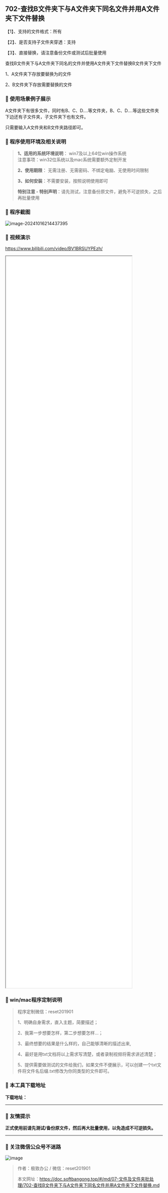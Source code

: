 ## 702-查找B文件夹下与A文件夹下同名文件并用A文件夹下文件替换

【1】、支持的文件格式：所有       

【2】、是否支持子文件夹穿透：支持   

【3】、直接替换，请注意备份文件或测试后批量使用

查找B文件夹下与A文件夹下同名的文件并使用A文件夹下文件替换B文件夹下文件

1、A文件夹下存放要替换为的文件

2、B文件夹下存放需要替换的文件

### 📑 使用场景例子展示

A文件夹下有很多文件，同时有B、C、D....等文件夹，B、C、D....等这些文件夹下边还有子文件夹，子文件夹下也有文件。

只需要输入A文件夹和B文件夹路径即可。

### 📑 程序使用环境及相关说明

> **1、适用的系统环境说明**： win7及以上64位win操作系统  
> 注意事项：win32位系统以及mac系统需要额外定制开发  
>
> **2、使用期限**： 无需注册、无需密码、不绑定电脑、无使用时间限制  
>
> **3、如何安装**：不需要安装，按照说明使用即可  
>
> **特别注意 - 特别声明**：请先测试，注意备份原文件，避免不可逆损失，之后再批量使用

### 📑 程序截图

![image-20241016214437395](https://s2.loli.net/2024/10/16/U2FDBvld8QXYoiz.png)  

### 📑 视频演示

https://www.bilibili.com/video/BV1BRSUYPEzh/

<iframe src="//player.bilibili.com/player.html?bvid=BV1rSSUYqEzr&page=1" allowFullScreen="true"  width=80% height=60% > </iframe> 

### 📑 win/mac程序定制说明

> 程序定制微信：reset201901  
>
> 1、明确自身需求，直入主题，简要描述；
>
> 2、我第一步想要怎样，第二步想要怎样...； 
>
> 3、最终想要的结果是什么样的，自己能够清晰的描述出来,  
>
> 4、最好是用txt文档将以上需求写清楚，或者录制视频将需求讲述清楚；  
>
> 5、提供需要做测试的文件给我们，如果文件不便展示，可以创建一个txt文件将文件名后缀.txt修改为你同类型的文件即可。  

### 📑 本工具下载地址

**下载地址：**

------

### 📑 友情提示

**正式使用前请先测试/备份原文件，然后再大批量使用，以免造成不可逆损失。**

------

### 📑 关注微信公众号不迷路

![image](https://s2.loli.net/2024/11/02/tK9T7jxLcuv5rUk.png)

> 作者：极致办公  /  微信：reset201901
>
> 本文网址：https://doc.softbangong.top/#/md/07-文件及文件夹批处理/702-查找B文件夹下与A文件夹下同名文件并用A文件夹下文件替换.md